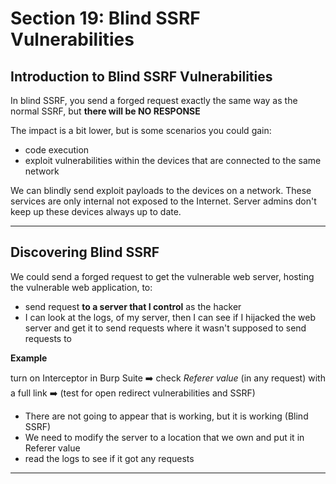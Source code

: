 # Section 19: Blind SSRF Vulnerabilities

## Introduction to Blind SSRF Vulnerabilities

In blind SSRF, you send a forged request exactly the same way as the normal SSRF, but **there will be NO RESPONSE**

The impact is a bit lower, but is some scenarios you could gain:
  - code execution
  - exploit vulnerabilities within the devices that are connected to the same network

We can blindly send exploit payloads to the devices on a network. 
These services are only internal not exposed to the Internet.
Server admins don't keep up these devices always up to date.

---

## Discovering Blind SSRF

We could send a forged request to get the vulnerable web server, hosting the vulnerable web application, to:
- send request **to a server that I control** as the hacker
- I can look at the logs, of my server, then I can see if I hijacked the web server and get it to send requests where it wasn't supposed to send requests to


**Example**

turn on Interceptor in Burp Suite ➡️ check _Referer value_ (in any request) with a full link ➡️ (test for open redirect vulnerabilities and SSRF)

- There are not going to appear that is working, but it is working (Blind SSRF)
- We need to modify the server to a location that we own and put it in Referer value
- read the logs to see if it got any requests


---



